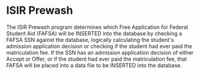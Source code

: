 # ISIR Prewash
The ISIR Prewash program determines which Free Application for Federal Student Aid (FAFSA) will be INSERTED into the database by checking a FAFSA SSN against the database, logically calculating the student's admission application decision or checking if the student had ever paid the matriculation fee.  If the SSN has an admission application decision of either Accept or Offer, or if the student had ever paid the matriculation fee, that FAFSA will be placed into a data file to be INSERTED into the database.
